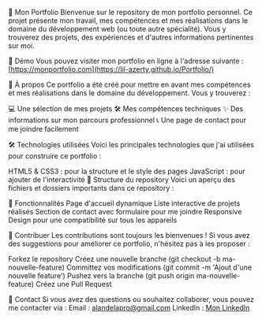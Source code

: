 📁 Mon Portfolio
Bienvenue sur le repository de mon portfolio personnel. Ce projet présente mon travail, mes compétences et mes réalisations dans le domaine du développement web (ou toute autre spécialité). Vous y trouverez des projets, des expériences et d'autres informations pertinentes sur moi.

🚀 Démo
Vous pouvez visiter mon portfolio en ligne à l'adresse suivante : [https://monportfolio.com](https://lil-azerty.github.io/Portfolio/)

📝 À propos
Ce portfolio a été créé pour mettre en avant mes compétences et mes réalisations dans le domaine du développement. Vous y trouverez :

💻 Une sélection de mes projets
🛠️ Mes compétences techniques
✨ Des informations sur mon parcours professionnel
📞 Une page de contact pour me joindre facilement

🛠️ Technologies utilisées
Voici les principales technologies que j'ai utilisées pour construire ce portfolio :

HTML5 & CSS3 : pour la structure et le style des pages
JavaScript : pour ajouter de l'interactivité
📂 Structure du repository
Voici un aperçu des fichiers et dossiers importants dans ce repository :

🔧 Fonctionnalités
Page d'accueil dynamique
Liste interactive de projets réalisés
Section de contact avec formulaire pour me joindre
Responsive Design pour une compatibilité sur tous les appareils

🤝 Contribuer
Les contributions sont toujours les bienvenues ! Si vous avez des suggestions pour améliorer ce portfolio, n'hésitez pas à les proposer :

Forkez le repository
Créez une nouvelle branche (git checkout -b ma-nouvelle-feature)
Committez vos modifications (git commit -m 'Ajout d'une nouvelle feature')
Pushez vers la branche (git push origin ma-nouvelle-feature)
Créez une Pull Request

📧 Contact
Si vous avez des questions ou souhaitez collaborer, vous pouvez me contacter via :
Email : alandelapro@gmail.com
LinkedIn : [Mon LinkedIn](https://www.linkedin.com/in/alan-delagreverie-94a684240/)

